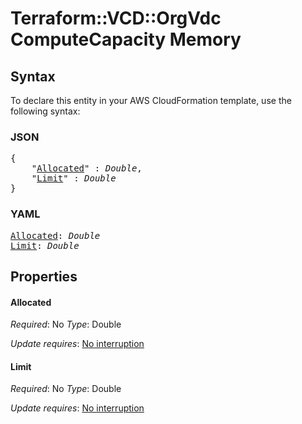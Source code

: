# Terraform::VCD::OrgVdc ComputeCapacity Memory

## Syntax

To declare this entity in your AWS CloudFormation template, use the following syntax:

### JSON

<pre>
{
    "<a href="#allocated" title="Allocated">Allocated</a>" : <i>Double</i>,
    "<a href="#limit" title="Limit">Limit</a>" : <i>Double</i>
}
</pre>

### YAML

<pre>
<a href="#allocated" title="Allocated">Allocated</a>: <i>Double</i>
<a href="#limit" title="Limit">Limit</a>: <i>Double</i>
</pre>

## Properties

#### Allocated

_Required_: No
_Type_: Double

_Update requires_: [No interruption](https://docs.aws.amazon.com/AWSCloudFormation/latest/UserGuide/using-cfn-updating-stacks-update-behaviors.html#update-no-interrupt)

#### Limit

_Required_: No
_Type_: Double

_Update requires_: [No interruption](https://docs.aws.amazon.com/AWSCloudFormation/latest/UserGuide/using-cfn-updating-stacks-update-behaviors.html#update-no-interrupt)

